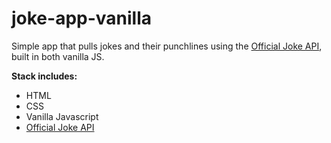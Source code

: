 # joke-app-vanilla
<p>Simple app that pulls jokes and their punchlines using the <a href="https://github.com/15Dkatz/official_joke_api" target="_blank">Official Joke API</a>, built in both vanilla JS.</p>

<p><strong>Stack includes:</strong></p>
		<ul>
			<li>HTML</li>
			<li>CSS</li>
			<li>Vanilla Javascript</li>
			<li><a href="https://github.com/15Dkatz/official_joke_api" target="_blank">Official Joke API</li>
		</ul>
